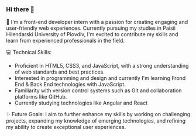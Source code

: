 ### Hi there 👋
👋 I'm  a front-end developer intern with a passion for creating engaging and user-friendly web experiences. Currently pursuing my studies in Paisii Hilendarski University of Plovdiv, I'm excited to contribute my skills and learn from experienced professionals in the field.

💻 Technical Skills:
- Proficient in HTML5, CSS3, and JavaScript, with a strong understanding of web standards and best practices.
-  Interested in programming and design and currently I'm learning Frond End & Back End technologies with JavaScript.
- Familiarity with version control systems such as Git and collaboration platforms like GitHub.
- Currently studying technologies like Angular and React

✨ Future Goals:
I aim to further enhance my skills by working on challenging projects, expanding my knowledge of emerging technologies, and refining my ability to create exceptional user experiences.

<!--
**desiruseva/desiruseva** is a ✨ _special_ ✨ repository because its `README.md` (this file) appears on your GitHub profile.

Here are some ideas to get you started:

- 🔭 I’m currently working on ...
- 🌱 I’m currently learning ...
- 👯 I’m looking to collaborate on ...
- 🤔 I’m looking for help with ...
- 💬 Ask me about ...
- 📫 How to reach me: ...
- 😄 Pronouns: ...
- ⚡ Fun fact: ...
-->
